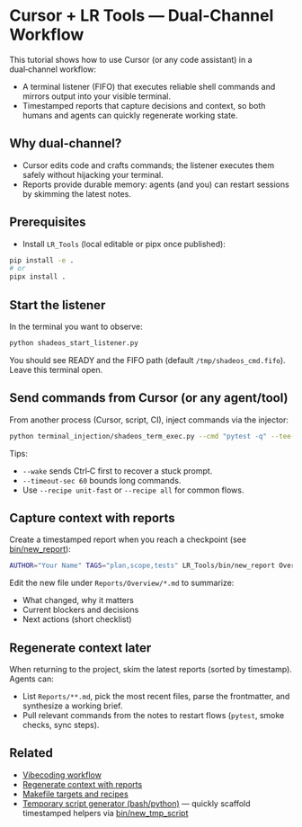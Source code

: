 # Cursor + LR Tools — Dual‑Channel Workflow

This tutorial shows how to use Cursor (or any code assistant) in a dual‑channel workflow:
- A terminal listener (FIFO) that executes reliable shell commands and mirrors output into your visible terminal.
- Timestamped reports that capture decisions and context, so both humans and agents can quickly regenerate working state.

## Why dual‑channel?
- Cursor edits code and crafts commands; the listener executes them safely without hijacking your terminal.
- Reports provide durable memory: agents (and you) can restart sessions by skimming the latest notes.

## Prerequisites
- Install `LR_Tools` (local editable or pipx once published):
```bash
pip install -e .
# or
pipx install .
```

## Start the listener
In the terminal you want to observe:
```bash
python shadeos_start_listener.py
```
You should see READY and the FIFO path (default `/tmp/shadeos_cmd.fifo`). Leave this terminal open.

## Send commands from Cursor (or any agent/tool)
From another process (Cursor, script, CI), inject commands via the injector:
```bash
python terminal_injection/shadeos_term_exec.py --cmd "pytest -q" --tee-log /tmp/session.log --wake
```
Tips:
- `--wake` sends Ctrl‑C first to recover a stuck prompt.
- `--timeout-sec 60` bounds long commands.
- Use `--recipe unit-fast` or `--recipe all` for common flows.

## Capture context with reports
Create a timestamped report when you reach a checkpoint (see [bin/new_report](../bin/new_report)):
```bash
AUTHOR="Your Name" TAGS="plan,scope,tests" LR_Tools/bin/new_report Overview "Progress Checkpoint"
```
Edit the new file under `Reports/Overview/*.md` to summarize:
- What changed, why it matters
- Current blockers and decisions
- Next actions (short checklist)

## Regenerate context later
When returning to the project, skim the latest reports (sorted by timestamp). Agents can:
- List `Reports/**.md`, pick the most recent files, parse the frontmatter, and synthesize a working brief.
- Pull relevant commands from the notes to restart flows (`pytest`, smoke checks, sync steps).

## Related
- [Vibecoding workflow](./01_vibecoding_workflow.md)
- [Regenerate context with reports](./02_context_regeneration_with_reports.md)
- [Makefile targets and recipes](./03_makefile_and_recipes.md)
- [Temporary script generator (bash/python)](./04_tmp_script_generator.md) — quickly scaffold timestamped helpers via [bin/new_tmp_script](../bin/new_tmp_script)
